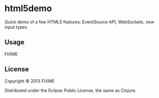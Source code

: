 # html5demo

Quick demo of a few HTML5 features: EventSource API, WebSockets, new input types

## Usage

FIXME

## License

Copyright © 2013 FIXME

Distributed under the Eclipse Public License, the same as Clojure.
